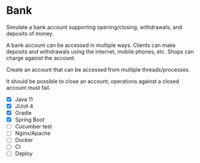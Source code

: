 # Bank

Simulate a bank account supporting opening/closing, withdrawals, and deposits
of money. 

A bank account can be accessed in multiple ways. Clients can make
deposits and withdrawals using the internet, mobile phones, etc. Shops
can charge against the account.

Create an account that can be accessed from multiple threads/processes.

It should be possible to close an account; operations against a closed
account must fail.

- [x] Java 11
- [x] JUnit 4
- [x] Gradle
- [x] Spring Boot
- [ ] Cucumber test 
- [ ] Nginx/Apache
- [ ] Docker
- [ ] CI
- [ ] Deploy
